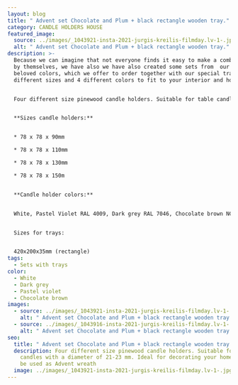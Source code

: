 ```yaml
---
layout: blog
title: " Advent set Chocolate and Plum + black rectangle wooden tray."
category: CANDLE HOLDERS HOUSE
featured_image:
  source: ../images/_1043921-insta-2021-jurgis-kreilis-filmday.lv-1-.jpg
  alt: " Advent set Chocolate and Plum + black rectangle wooden tray."
description: >-
  Because we can imagine that not everyone finds it easy to make a combination
  by themselves, we have also we have also created some sets from  our clients
  beloved colors, which we offer to order together with our special trays in 2
  different sizes and 4 different colors to fit to your interior and home mood.


  Four different size pinewood candle holders. Suitable for table candles with a diameter of 21-23 mm. Ideal for decorating your home, could be used as Advent wreath.


  **Sizes candle holders:**


  * 78 x 78 x 90mm

  * 78 x 78 x 110mm

  * 78 x 78 x 130mm

  * 78 x 78 x 150m


  **Candle holder colors:**


  White, Pastel Violet RAL 4009, Dark grey RAL 7046, Chocolate brown NCS 7005-Y80R


  Sizes for trays:


  420x200x35mm (rectangle)
tags:
  - Sets with trays
color:
  - White
  - Dark grey
  - Pastel violet
  - Chocolate brown
images:
  - source: ../images/_1043921-insta-2021-jurgis-kreilis-filmday.lv-1-.jpg
    alt: " Advent set Chocolate and Plum + black rectangle wooden tray."
  - source: ../images/_1043916-insta-2021-jurgis-kreilis-filmday.lv-1-.jpg
    alt: " Advent set Chocolate and Plum + black rectangle wooden tray."
seo:
  title: " Advent set Chocolate and Plum + black rectangle wooden tray."
  description: Four different size pinewood candle holders. Suitable for table
    candles with a diameter of 21-23 mm. Ideal for decorating your home, could
    be used as Advent wreath
  image: ../images/_1043921-insta-2021-jurgis-kreilis-filmday.lv-1-.jpg
---
```

